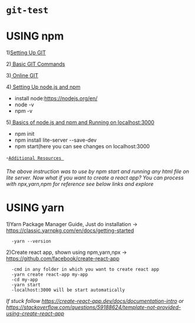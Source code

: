# ``` git-test ```


# USING npm

1)<a href="https://www.coursera.org/learn/front-end-react/supplement/XjQZl/exercise-instructions-setting-up-git">Setting Up GIT </a> 

2)<a href="https://www.coursera.org/learn/front-end-react/supplement/nkOQi/exercise-instructions-basic-git-commands">  Basic GIT Commands </a> 

3)<a href="https://www.coursera.org/learn/front-end-react/supplement/km6NK/exercise-instructions-online-git-repositories">  Online GIT </a> 

4)<a href="https://www.coursera.org/learn/front-end-react/supplement/k38eB/exercise-instructions-setting-up-node-js-and-npm">  Setting Up node.js and npm </a>
- install node:https://nodejs.org/en/
- node -v
- npm -v

5)<a href="https://www.coursera.org/learn/front-end-react/supplement/NSs0u/exercise-instructions-basics-of-node-js-and-npm"> Basics of node.js and npm and Running on localhost:3000  </a>
- npm init
- npm install lite-server --save-dev
- npm start(here you can see changes on localhost:3000

-<a href="
https://www.coursera.org/learn/front-end-react/supplement/QCCQt/setting-up-your-development-environment-git-and-node-additional-resources">``` Additional Resources  ```</a>

###### The above instruction was to use by npm start and running any html file on lite server. Now what if you want to create a react app? You can process with npx,yarn,npm for reference see below links and explore 

# USING yarn 

 1)Yarn Package Manager Guide, Just do installation -> https://classic.yarnpkg.com/en/docs/getting-started 
      
      -yarn --version
 2)Create react app, shown using npm,yarn,npx       -> https://github.com/facebook/create-react-app 
      
      -cmd in any folder in which you want to create react app
      -yarn create react-app my-app
      -cd my-app
      -yarn start
      -localhost:3000 will be start automatically
      
 *If stuck follow https://create-react-app.dev/docs/documentation-intro or  
 https://stackoverflow.com/questions/59188624/template-not-provided-using-create-react-app* 
